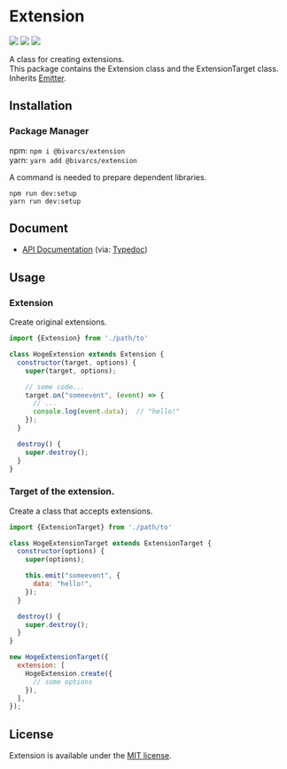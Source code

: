 # Extension
![](https://img.shields.io/npm/types/@bivarcs/extension)
![](https://img.shields.io/node/v/@bivarcs/extension)
![](https://img.shields.io/github/license/bivarcs/extension)

A class for creating extensions.  
This package contains the Extension class and the ExtensionTarget class.
Inherits [Emitter](https://github.com/bivarcs/emitter).

## Installation
### Package Manager
npm: `npm i @bivarcs/extension`  
yarn: `yarn add @bivarcs/extension`  

A command is needed to prepare dependent libraries.

```
npm run dev:setup
yarn run dev:setup
```

## Document
- [API Documentation](https://bivarcs.github.io/extension/docs/) (via: [Typedoc](https://github.com/TypeStrong/typedoc))

## Usage

### Extension
Create original extensions.

```js
import {Extension} from './path/to'

class HogeExtension extends Extension {
  constructor(target, options) {
    super(target, options);

    // some code...
    target.on("someevent", (event) => {
      // ...
      console.log(event.data);  // "hello!"
    });
  }

  destroy() {
    super.destroy();
  }
}
```


### Target of the extension.
Create a class that accepts extensions.

```js
import {ExtensionTarget} from './path/to'

class HogeExtensionTarget extends ExtensionTarget {
  constructor(options) {
    super(options);

    this.emit("someevent", {
      data: "hello!",
    });
  }

  destroy() {
    super.destroy();
  }
}

new HogeExtensionTarget({
  extension: [
    HogeExtension.create({
      // some options
    }),
  ],
});
```

## License
Extension is available under the [MIT license](LICENSE.md).
